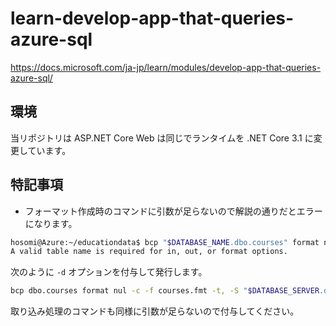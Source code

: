 ﻿# learn-develop-app-that-queries-azure-sql

https://docs.microsoft.com/ja-jp/learn/modules/develop-app-that-queries-azure-sql/

## 環境

当リポジトリは ASP.NET Core Web は同じでランタイムを .NET Core 3.1 に変更しています。  

## 特記事項

* フォーマット作成時のコマンドに引数が足らないので解説の通りだとエラーになります。  

```bash
hosomi@Azure:~/educationdata$ bcp "$DATABASE_NAME.dbo.courses" format nul -c -f courses.fmt -t, -S "$DATABASE_SERVER.database.windows.net" -U $AZURE_USER -P $AZURE_PASSWORD
A valid table name is required for in, out, or format options.
```

次のように ``-d`` オプションを付与して発行します。  

```bash
bcp dbo.courses format nul -c -f courses.fmt -t, -S "$DATABASE_SERVER.database.windows.net" -U $AZURE_USER -P $AZURE_PASSWORD -d $DATABASE_NAME
```

取り込み処理のコマンドも同様に引数が足らないので付与してください。   